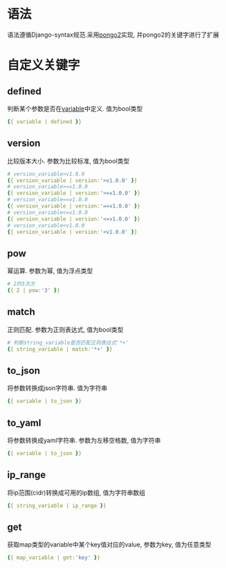 # 语法
语法遵循Django-syntax规范.采用[pongo2](https://github.com/flosch/pongo2)实现, 并pongo2的关键字进行了扩展
# 自定义关键字
## defined
判断某个参数是否在[variable](201-variable.md)中定义. 值为bool类型
```yaml
{{ variable | defined }}
```
## version
比较版本大小. 参数为比较标准, 值为bool类型
```yaml
# version_variable>v1.0.0
{{ version_variable | version:'>v1.0.0' }}
# version_variable>=v1.0.0
{{ version_variable | version:'>=v1.0.0' }}
# version_variable==v1.0.0
{{ version_variable | version:'==v1.0.0' }}
# version_variable<=v1.0.0
{{ version_variable | version:'<=v1.0.0' }}
# version_variable<v1.0.0
{{ version_variable | version:'<v1.0.0' }}
```
## pow
幂运算. 参数为幂, 值为浮点类型
```yaml
# 2的3次方
{{ 2 | pow:'3' }}
```
## match
正则匹配. 参数为正则表达式, 值为bool类型
```yaml
# 判断string_variable是否匹配正则表达式'*+'
{{ string_variable | match:'*+' }}
```
## to_json
将参数转换成json字符串. 值为字符串
```yaml
{{ variable | to_json }}
```
## to_yaml
将参数转换成yaml字符串. 参数为左移空格数, 值为字符串
```yaml
{{ variable | to_json }}
```
## ip_range
将ip范围(cidr)转换成可用的ip数组, 值为字符串数组
```yaml
{{ string_variable | ip_range }}
```
## get
获取map类型的variable中某个key值对应的value, 参数为key, 值为任意类型
```yaml
{{ map_variable | get:'key' }}
```
